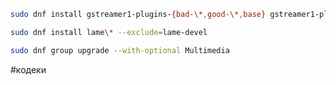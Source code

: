 ```bash
sudo dnf install gstreamer1-plugins-{bad-\*,good-\*,base} gstreamer1-plugin-openh264 gstreamer1-libav --exclude=gstreamer1-plugins-bad-free-devel
```
```bash
sudo dnf install lame\* --exclude=lame-devel
```
```bash
sudo dnf group upgrade --with-optional Multimedia
```

#кодеки